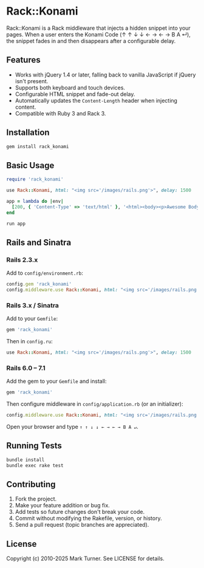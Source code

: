 # Rack::Konami

Rack::Konami is a Rack middleware that injects a hidden snippet into your pages.
When a user enters the Konami Code (↑ ↑ ↓ ↓ ← → ← → B A ↵), the
snippet fades in and then disappears after a configurable delay.

## Features

* Works with jQuery 1.4 or later, falling back to vanilla JavaScript if jQuery isn't present.
* Supports both keyboard and touch devices.
* Configurable HTML snippet and fade-out delay.
* Automatically updates the `Content-Length` header when injecting content.
* Compatible with Ruby 3 and Rack 3.

## Installation

```bash
gem install rack_konami
```

## Basic Usage

```ruby
require 'rack_konami'

use Rack::Konami, html: "<img src='/images/rails.png'>", delay: 1500

app = lambda do |env|
  [200, { 'Content-Type' => 'text/html' }, '<html><body><p>Awesome Body</p></body></html>']
end

run app
```

## Rails and Sinatra

### Rails 2.3.x

Add to `config/environment.rb`:

```ruby
config.gem 'rack_konami'
config.middleware.use Rack::Konami, html: "<img src='/images/rails.png'>", delay: 1500
```

### Rails 3.x / Sinatra

Add to your `Gemfile`:

```ruby
gem 'rack_konami'
```

Then in `config.ru`:

```ruby
use Rack::Konami, html: "<img src='/images/rails.png'>", delay: 1500
```

### Rails 6.0 – 7.1

Add the gem to your `Gemfile` and install:

```ruby
gem 'rack_konami'
```

Then configure middleware in `config/application.rb` (or an initializer):

```ruby
config.middleware.use Rack::Konami, html: "<img src='/images/rails.png'>", delay: 1500
```

Open your browser and type `↑ ↑ ↓ ↓ ← → ← → B A ↵`.

## Running Tests

```bash
bundle install
bundle exec rake test
```

## Contributing

1. Fork the project.
2. Make your feature addition or bug fix.
3. Add tests so future changes don't break your code.
4. Commit without modifying the Rakefile, version, or history.
5. Send a pull request (topic branches are appreciated).

## License

Copyright (c) 2010-2025 Mark Turner. See LICENSE for details.
